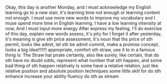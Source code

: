 Okay, this day is another Monday, and I must acknowledge my English learning go to a new stair, it's learning time not enough or learning content not enough. I must use more new words to improve my vocabulary and I muse spend more time in English learning. I have a low learning intensity at now, And I must input more energy
After express my feeling, I'll do exercise of this day, explain new words
assess, it's pity for I forget it after yesterday, it's meaning is give sth price
assessment, it's noun that ths price of sth
permit, looks like admit, let sth be admit
commit, make a promise
concept, looks a big idea!!!!!!!
appropriate, comfort sth
straw, use it to in a famous thing is: The Straw hat pirate
certainly, also like surely, like certain, that do sth have no doubt
odds, represent what number that sth happen, and some bad thing of sth happen
relatively is some have a relative relation, just like relative position and absolute position
techniques some little skill for do sth
enhance increase your ability
fluency do sth as stream
